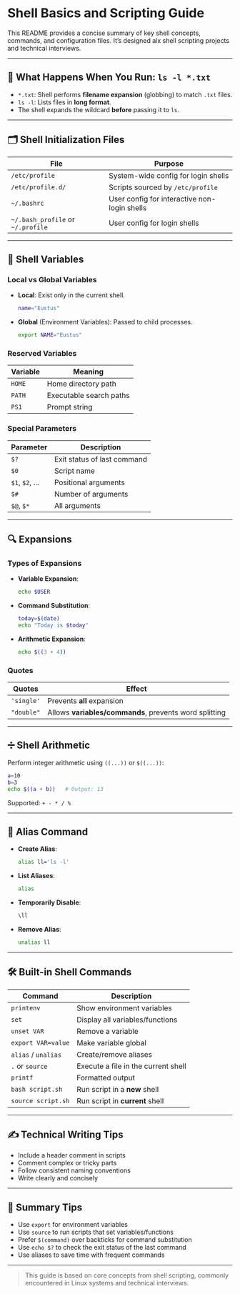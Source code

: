 # Shell Basics and Scripting Guide

This README provides a concise summary of key shell concepts, commands, and configuration files. It’s designed alx shell scripting projects and technical interviews.

---

## 📁 What Happens When You Run: `ls -l *.txt`

- `*.txt`: Shell performs **filename expansion** (globbing) to match `.txt` files.
- `ls -l`: Lists files in **long format**.
- The shell expands the wildcard **before** passing it to `ls`.

---

## 🗂️ Shell Initialization Files

| File | Purpose |
|------|---------|
| `/etc/profile` | System-wide config for login shells |
| `/etc/profile.d/` | Scripts sourced by `/etc/profile` |
| `~/.bashrc` | User config for interactive non-login shells |
| `~/.bash_profile` or `~/.profile` | User config for login shells |

---

## 🔁 Shell Variables

### Local vs Global Variables

- **Local**: Exist only in the current shell.
  ```bash
  name="Eustus"
  ```
- **Global** (Environment Variables): Passed to child processes.
  ```bash
  export NAME="Eustus"
  ```

### Reserved Variables

| Variable | Meaning |
|---------|---------|
| `HOME` | Home directory path |
| `PATH` | Executable search paths |
| `PS1`  | Prompt string |

### Special Parameters

| Parameter | Description |
|----------|-------------|
| `$?` | Exit status of last command |
| `$0` | Script name |
| `$1`, `$2`, ... | Positional arguments |
| `$#` | Number of arguments |
| `$@`, `$*` | All arguments |

---

## 🔍 Expansions

### Types of Expansions

- **Variable Expansion**:
  ```bash
  echo $USER
  ```

- **Command Substitution**:
  ```bash
  today=$(date)
  echo "Today is $today"
  ```

- **Arithmetic Expansion**:
  ```bash
  echo $((3 + 4))
  ```

### Quotes

| Quotes | Effect |
|--------|--------|
| `'single'` | Prevents **all** expansion |
| `"double"` | Allows **variables/commands**, prevents word splitting |

---

## ➗ Shell Arithmetic

Perform integer arithmetic using `((...))` or `$((...))`:

```bash
a=10
b=3
echo $((a + b))   # Output: 13
```

Supported: `+ - * / %`

---

## 🧩 Alias Command

- **Create Alias**:
  ```bash
  alias ll='ls -l'
  ```
- **List Aliases**:
  ```bash
  alias
  ```
- **Temporarily Disable**:
  ```bash
  \ll
  ```
- **Remove Alias**:
  ```bash
  unalias ll
  ```

---

## 🛠 Built-in Shell Commands

| Command | Description |
|---------|-------------|
| `printenv` | Show environment variables |
| `set` | Display all variables/functions |
| `unset VAR` | Remove a variable |
| `export VAR=value` | Make variable global |
| `alias` / `unalias` | Create/remove aliases |
| `.` or `source` | Execute a file in the current shell |
| `printf` | Formatted output |
| `bash script.sh` | Run script in a **new** shell |
| `source script.sh` | Run script in **current** shell |

---

## ✍️ Technical Writing Tips

- Include a header comment in scripts
- Comment complex or tricky parts
- Follow consistent naming conventions
- Write clearly and concisely

---

## 📌 Summary Tips

- Use `export` for environment variables
- Use `source` to run scripts that set variables/functions
- Prefer `$(command)` over backticks for command substitution
- Use `echo $?` to check the exit status of the last command
- Use aliases to save time with frequent commands

---

> This guide is based on core concepts from shell scripting, commonly encountered in Linux systems and technical interviews.